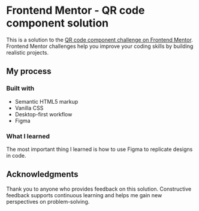 # Frontend Mentor - QR code component solution

This is a solution to the [QR code component challenge on Frontend Mentor](https://www.frontendmentor.io/challenges/qr-code-component-iux_sIO_H). Frontend Mentor challenges help you improve your coding skills by building realistic projects.

## My process

### Built with

- Semantic HTML5 markup
- Vanilla CSS
- Desktop-first workflow
- Figma

### What I learned

The most important thing I learned is how to use Figma to replicate designs in code.

## Acknowledgments

Thank you to anyone who provides feedback on this solution. Constructive feedback supports continuous learning and helps me gain new perspectives on problem-solving.
